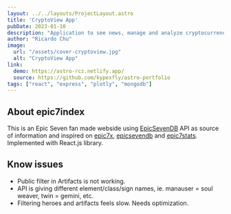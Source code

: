 ```yaml
---
layout: ../../layouts/ProjectLayout.astro
title: 'CryptoView App'
pubDate: 2023-01-10
description: "Application to see news, manage and analyze cryptocurrencies."
author: "Ricardo Chu"
image:
  url: "/assets/cover-cryptoview.jpg"
  alt: "CryptoView App"
link:
  demo: https://astro-rcz.netlify.app/
  source: https://github.com/kypexfly/astro-portfolio
tags: ["react", "express", "plotly", "mongodb"]
---
```


## About epic7index

This is an Epic Seven fan made webside using [EpicSevenDB](https://api.epicsevendb.com/) API as source of information and inspired on [epic7x](https://epic7x.com/), [epicsevendb](https://epicsevendb.com/) and [epic7stats](https://www.epic7stats.com/).
Implemented with React.js library.

## Know issues

* Public filter in Artifacts is not working.
* API is giving different element/class/sign names, ie. manauser = soul weaver, twin = gemini, etc.
* Filtering heroes and artifacts feels slow. Needs optimization.